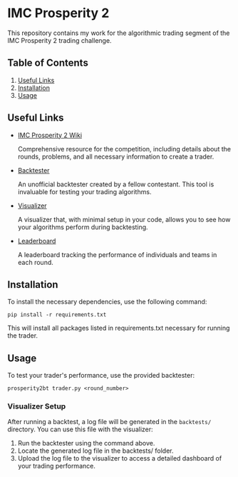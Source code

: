# IMC Prosperity 2

This repository contains my work for the algorithmic trading segment of the IMC Prosperity 2 trading challenge.

## Table of Contents
1. [Useful Links](#useful-links)
2. [Installation](#installation)
3. [Usage](#usage)

## Useful Links
- [IMC Prosperity 2 Wiki](https://imc-prosperity.notion.site/Prosperity-2-Wiki-fe650c0292ae4cdb94714a3f5aa74c85) 

    Comprehensive resource for the competition, including details about the rounds, problems, and all necessary information to create a trader.

- [Backtester](https://github.com/jmerle/imc-prosperity-2-backtester)

    An unofficial backtester created by a fellow contestant. This tool is invaluable for testing your trading algorithms.

- [Visualizer](https://jmerle.github.io/imc-prosperity-2-visualizer/?/visualizer)

    A visualizer that, with minimal setup in your code, allows you to see how your algorithms perform during backtesting.

- [Leaderboard](https://github.com/jmerle/imc-prosperity-2-backtester)

    A leaderboard tracking the performance of individuals and teams in each round.

## Installation
To install the necessary dependencies, use the following command:

```commandline
pip install -r requirements.txt
```

This will install all packages listed in requirements.txt necessary for running the trader.

## Usage
To test your trader's performance, use the provided backtester:

```commandline
prosperity2bt trader.py <round_number>
```

### Visualizer Setup
After running a backtest, a log file will be generated in the `backtests/` directory. You can use this file with the visualizer:

1. Run the backtester using the command above.
2. Locate the generated log file in the backtests/ folder.
3. Upload the log file to the visualizer to access a detailed dashboard of your trading performance.